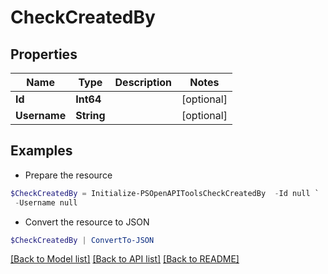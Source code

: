 # CheckCreatedBy
## Properties

Name | Type | Description | Notes
------------ | ------------- | ------------- | -------------
**Id** | **Int64** |  | [optional] 
**Username** | **String** |  | [optional] 

## Examples

- Prepare the resource
```powershell
$CheckCreatedBy = Initialize-PSOpenAPIToolsCheckCreatedBy  -Id null `
 -Username null
```

- Convert the resource to JSON
```powershell
$CheckCreatedBy | ConvertTo-JSON
```

[[Back to Model list]](../README.md#documentation-for-models) [[Back to API list]](../README.md#documentation-for-api-endpoints) [[Back to README]](../README.md)

